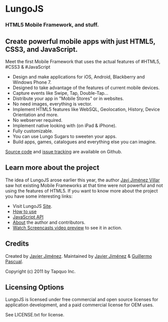 # LungoJS
### HTML5 Mobile Framework, and stuff.

## Create powerful mobile apps with just HTML5, CSS3, and JavaScript.
Meet the first Mobile Framework that uses the actual features of #HTML5, #CSS3 & #JavaScript

- Design and make applications for iOS, Android, Blackberry and Windows Phone 7.
- Designed to take advantage of the features of current mobile devices.
- Capture events like Swipe, Tap, Double-Tap...
- Distribute your app in "Mobile Stores" or in websites.
- No need images, everything is vector.
- Implement HTML5 features like WebSQL, Geolocation, History, Device Orientation and more.
- No webserver required.
- Implement native looking with (on iPad & iPhone).
- Fully customizable.
- You can use Lungo Sugars to sweeten your apps.
- Build apps, games, catalogues and everything else you can imagine.


[Source code](https://github.com/TapQuo/Lungo.js) and [issue tracking](http://github.com/TapQuo/Lungo.js/issues) are available on Github.

## Learn more about the project
The idea of LungoJS arose earlier this year, the author [Javi Jiménez Villar](http://twitter.com/soyjavi) saw hot existing Mobile Frameworks at that time were not powerful and not using the features of HTML5. If you want to know more about the project you have some interesting links:

- Visit LungoJS [Site](http://www.lungojs.com/).
- [How to use](http://www.lungojs.com/how-to-use/)
- [JavaScript API](http://www.lungojs.com/api/) 
- [About](http://www.lungojs.com/about/) the author and contributors.
- [Watch Screencasts video preview](http://www.vimeo.com/) to see it in action.

## Credits
Created by [Javier Jiménez](http://twitter.com/soyjavi).
Maintained by [Javier Jiménez](http://twitter.com/soyjavi) & [Guillermo Pascual](http://twitter.com/pasku1).

Copyright (c) 2011 by Tapquo Inc.

## Licensing Options
LungoJS is licensed under free commercial and open source licenses for 
application development, and a paid commercial license for OEM uses.

See LICENSE.txt for license.
